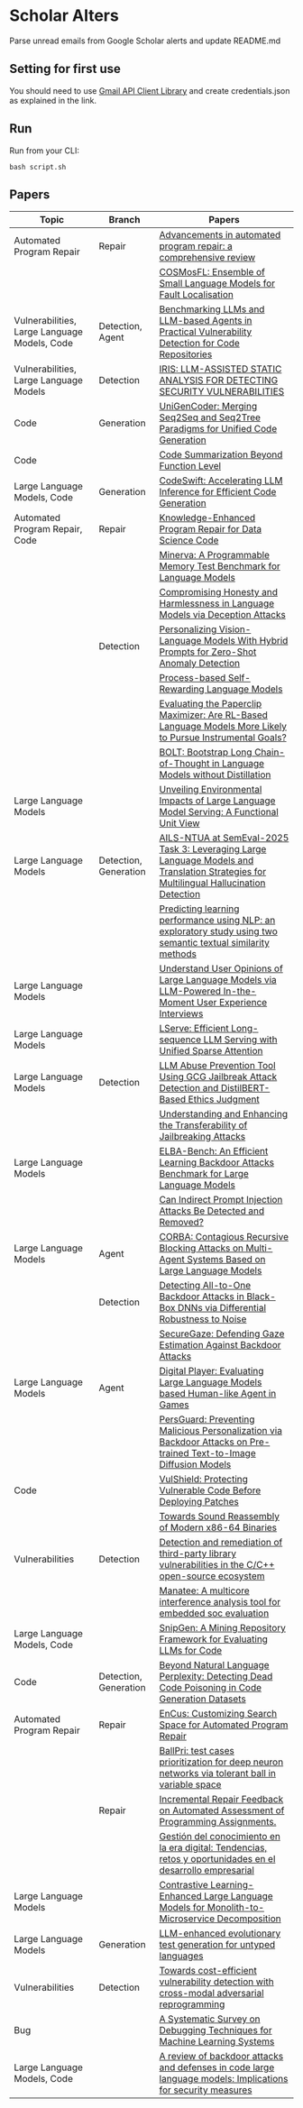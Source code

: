 # Scholar Alters
Parse unread emails from Google Scholar alerts and update README.md

## Setting for first use
You should need to use [Gmail API Client Library](https://developers.google.com/gmail/api/quickstart/python) and create
credentials.json as explained in the link.

## Run
Run from your CLI:
```
bash script.sh
```
## Papers

| Topic | Branch | Papers |
| --- | --- | --- |
| Automated Program Repair | Repair | [Advancements in automated program repair: a comprehensive review](https://scholar.google.com/scholar_url?url=https://link.springer.com/article/10.1007/s10115-025-02383-9&hl=en&sa=X&d=13458036003620963228&ei=jczMZ5blLOOO6rQP-d6m6QU&scisig=AFWwaebP90KgVZ3iro_aQ3PsqXmc&oi=scholaralrt&hist=apJ4fD8AAAAJ:10695555881282652625:AFWwaeakbu5Ta3HmdjfVean1AXL4&html=&pos=0&folt=cit) |
|  |  | [COSMosFL: Ensemble of Small Language Models for Fault Localisation](https://scholar.google.com/scholar_url?url=https://arxiv.org/pdf/2502.02908&hl=en&sa=X&d=16084406901046556244&ei=jczMZ8aKK8CSieoP8qaZ-Aw&scisig=AFWwaeb79Wj6jGrrAYWgoYXTfMkc&oi=scholaralrt&hist=apJ4fD8AAAAJ:8900472388513427833:AFWwaeZM7Y6I9R2ROVLnk31jdyVz&html=&pos=0&folt=rel) |
| Vulnerabilities, Large Language Models, Code | Detection, Agent | [Benchmarking LLMs and LLM-based Agents in Practical Vulnerability Detection for Code Repositories](https://scholar.google.com/scholar_url?url=https://arxiv.org/pdf/2503.03586&hl=en&sa=X&d=11436612118852246741&ei=jczMZ8aKK8CSieoP8qaZ-Aw&scisig=AFWwaeZvP1MdegxueNe4c0F7kZqF&oi=scholaralrt&hist=apJ4fD8AAAAJ:8900472388513427833:AFWwaeZM7Y6I9R2ROVLnk31jdyVz&html=&pos=1&folt=rel) |
| Vulnerabilities, Large Language Models | Detection | [IRIS: LLM-ASSISTED STATIC ANALYSIS FOR DETECTING SECURITY VULNERABILITIES](https://scholar.google.com/scholar_url?url=https://www.seas.upenn.edu/~mhnaik/papers/iclr25a.pdf&hl=en&sa=X&d=4038440567126505153&ei=jczMZ8aKK8CSieoP8qaZ-Aw&scisig=AFWwaeb8S0O3amUjn0drisO8w_W3&oi=scholaralrt&hist=apJ4fD8AAAAJ:8900472388513427833:AFWwaeZM7Y6I9R2ROVLnk31jdyVz&html=&pos=2&folt=rel) |
| Code | Generation | [UniGenCoder: Merging Seq2Seq and Seq2Tree Paradigms for Unified Code Generation](https://scholar.google.com/scholar_url?url=https://arxiv.org/pdf/2502.12490&hl=en&sa=X&d=4700743119092237351&ei=jczMZ8aKK8CSieoP8qaZ-Aw&scisig=AFWwaeZASSROGoMzP34JntXbU087&oi=scholaralrt&hist=apJ4fD8AAAAJ:8900472388513427833:AFWwaeZM7Y6I9R2ROVLnk31jdyVz&html=&pos=3&folt=rel) |
| Code |  | [Code Summarization Beyond Function Level](https://scholar.google.com/scholar_url?url=https://arxiv.org/pdf/2502.16704&hl=en&sa=X&d=11455735205069439411&ei=jczMZ8aKK8CSieoP8qaZ-Aw&scisig=AFWwaeZDI2LaGYniFMVBRNzWHA64&oi=scholaralrt&hist=apJ4fD8AAAAJ:8900472388513427833:AFWwaeZM7Y6I9R2ROVLnk31jdyVz&html=&pos=4&folt=rel) |
| Large Language Models, Code | Generation | [CodeSwift: Accelerating LLM Inference for Efficient Code Generation](https://scholar.google.com/scholar_url?url=https://arxiv.org/pdf/2502.17139&hl=en&sa=X&d=12309021167084800557&ei=jczMZ8aKK8CSieoP8qaZ-Aw&scisig=AFWwaebM1YnN4NurSD2BsoIiHS26&oi=scholaralrt&hist=apJ4fD8AAAAJ:8900472388513427833:AFWwaeZM7Y6I9R2ROVLnk31jdyVz&html=&pos=5&folt=rel) |
| Automated Program Repair, Code | Repair | [Knowledge-Enhanced Program Repair for Data Science Code](https://scholar.google.com/scholar_url?url=https://arxiv.org/pdf/2502.09771&hl=en&sa=X&d=3654048262265967&ei=jczMZ8aKK8CSieoP8qaZ-Aw&scisig=AFWwaea3b7K5alddz2-3Pw0svJ0R&oi=scholaralrt&hist=apJ4fD8AAAAJ:8900472388513427833:AFWwaeZM7Y6I9R2ROVLnk31jdyVz&html=&pos=6&folt=rel) |
|  |  | [Minerva: A Programmable Memory Test Benchmark for Language Models](https://scholar.google.com/scholar_url?url=https://arxiv.org/pdf/2502.03358%3F&hl=en&sa=X&d=15893864222739184423&ei=jczMZ42EIoC96rQPkZbxiA0&scisig=AFWwaeZUoU3S_DJhM-X-DIGjYA1O&oi=scholaralrt&hist=apJ4fD8AAAAJ:3096313017463695374:AFWwaeb8R4GEV1B4xk_Cz2b6H7gj&html=&pos=0&folt=rel) |
|  |  | [Compromising Honesty and Harmlessness in Language Models via Deception Attacks](https://scholar.google.com/scholar_url?url=https://arxiv.org/pdf/2502.08301&hl=en&sa=X&d=1314709450220270892&ei=jczMZ42EIoC96rQPkZbxiA0&scisig=AFWwaebOnmwnilqF5sVkJCLG7eZp&oi=scholaralrt&hist=apJ4fD8AAAAJ:3096313017463695374:AFWwaeb8R4GEV1B4xk_Cz2b6H7gj&html=&pos=1&folt=rel) |
|  | Detection | [Personalizing Vision-Language Models With Hybrid Prompts for Zero-Shot Anomaly Detection](https://scholar.google.com/scholar_url?url=https://ieeexplore.ieee.org/abstract/document/10884560/&hl=en&sa=X&d=13522189072920763617&ei=jczMZ42EIoC96rQPkZbxiA0&scisig=AFWwaeaApfPKXG7zwiIZXg2VM5aT&oi=scholaralrt&hist=apJ4fD8AAAAJ:3096313017463695374:AFWwaeb8R4GEV1B4xk_Cz2b6H7gj&html=&pos=2&folt=rel) |
|  |  | [Process-based Self-Rewarding Language Models](https://scholar.google.com/scholar_url?url=https://arxiv.org/pdf/2503.03746&hl=en&sa=X&d=9535134590722729967&ei=jczMZ42EIoC96rQPkZbxiA0&scisig=AFWwaeYmBjvjsP_YEsr1ofmAH2_n&oi=scholaralrt&hist=apJ4fD8AAAAJ:3096313017463695374:AFWwaeb8R4GEV1B4xk_Cz2b6H7gj&html=&pos=3&folt=rel) |
|  |  | [Evaluating the Paperclip Maximizer: Are RL-Based Language Models More Likely to Pursue Instrumental Goals?](https://scholar.google.com/scholar_url?url=https://arxiv.org/pdf/2502.12206&hl=en&sa=X&d=5833515845218376624&ei=jczMZ42EIoC96rQPkZbxiA0&scisig=AFWwaeZB0gZ0Nl88Ufuj-qhTc1MK&oi=scholaralrt&hist=apJ4fD8AAAAJ:3096313017463695374:AFWwaeb8R4GEV1B4xk_Cz2b6H7gj&html=&pos=4&folt=rel) |
|  |  | [BOLT: Bootstrap Long Chain-of-Thought in Language Models without Distillation](https://scholar.google.com/scholar_url?url=https://arxiv.org/pdf/2502.03860&hl=en&sa=X&d=4993754441573608562&ei=jczMZ42EIoC96rQPkZbxiA0&scisig=AFWwaeZmKN7KBYxH_B1CKM6K6ql3&oi=scholaralrt&hist=apJ4fD8AAAAJ:3096313017463695374:AFWwaeb8R4GEV1B4xk_Cz2b6H7gj&html=&pos=5&folt=rel) |
| Large Language Models |  | [Unveiling Environmental Impacts of Large Language Model Serving: A Functional Unit View](https://scholar.google.com/scholar_url?url=https://arxiv.org/pdf/2502.11256&hl=en&sa=X&d=839300699424972036&ei=jczMZ42EIoC96rQPkZbxiA0&scisig=AFWwaeYhFYoT1V_AEDvHWQ4CZ4HT&oi=scholaralrt&hist=apJ4fD8AAAAJ:3096313017463695374:AFWwaeb8R4GEV1B4xk_Cz2b6H7gj&html=&pos=6&folt=rel) |
| Large Language Models | Detection, Generation | [AILS-NTUA at SemEval-2025 Task 3: Leveraging Large Language Models and Translation Strategies for Multilingual Hallucination Detection](https://scholar.google.com/scholar_url?url=https://arxiv.org/pdf/2503.02442&hl=en&sa=X&d=14606296050176058507&ei=jczMZ42EIoC96rQPkZbxiA0&scisig=AFWwaebrQJoSAFSCL9SRR1l45-fH&oi=scholaralrt&hist=apJ4fD8AAAAJ:3096313017463695374:AFWwaeb8R4GEV1B4xk_Cz2b6H7gj&html=&pos=7&folt=rel) |
|  |  | [Predicting learning performance using NLP: an exploratory study using two semantic textual similarity methods](https://scholar.google.com/scholar_url?url=https://www.researchgate.net/profile/Vasiliki-Ragazou/publication/388963190_Predicting_learning_performance_using_NLP_an_exploratory_study_using_two_semantic_textual_similarity_methods/links/67af0c01461fb56424d947f9/Predicting-learning-performance-using-NLP-an-exploratory-study-using-two-semantic-textual-similarity-methods.pdf&hl=en&sa=X&d=16679704078454512487&ei=jczMZ42EIoC96rQPkZbxiA0&scisig=AFWwaeYGP0f5bCtylTlcTJm_CEq9&oi=scholaralrt&hist=apJ4fD8AAAAJ:3096313017463695374:AFWwaeb8R4GEV1B4xk_Cz2b6H7gj&html=&pos=8&folt=rel) |
| Large Language Models |  | [Understand User Opinions of Large Language Models via LLM-Powered In-the-Moment User Experience Interviews](https://scholar.google.com/scholar_url?url=https://arxiv.org/pdf/2502.15226&hl=en&sa=X&d=10329485188081277436&ei=jczMZ42EIoC96rQPkZbxiA0&scisig=AFWwaeaB7lskmUyhePmvgZg3mkaj&oi=scholaralrt&hist=apJ4fD8AAAAJ:3096313017463695374:AFWwaeb8R4GEV1B4xk_Cz2b6H7gj&html=&pos=9&folt=rel) |
| Large Language Models |  | [LServe: Efficient Long-sequence LLM Serving with Unified Sparse Attention](https://scholar.google.com/scholar_url?url=https://arxiv.org/pdf/2502.14866%3F&hl=en&sa=X&d=15664006594860475276&ei=jczMZ6yBJZGu6rQP87vc-Qo&scisig=AFWwaeYz5XhtIZXaHxxrx6sNKSYk&oi=scholaralrt&hist=apJ4fD8AAAAJ:4513401344136555010:AFWwaea8pA4W9ESmXpw9yvMxc7-7&html=&pos=0&folt=rel) |
| Large Language Models | Detection | [LLM Abuse Prevention Tool Using GCG Jailbreak Attack Detection and DistilBERT-Based Ethics Judgment](https://scholar.google.com/scholar_url?url=https://www.mdpi.com/2078-2489/16/3/204&hl=en&sa=X&d=9802651129846471357&ei=jczMZ6yBJZGu6rQP87vc-Qo&scisig=AFWwaeYbLq5PmwGJNsZE00viwRFT&oi=scholaralrt&hist=apJ4fD8AAAAJ:4513401344136555010:AFWwaea8pA4W9ESmXpw9yvMxc7-7&html=&pos=1&folt=rel) |
|  |  | [Understanding and Enhancing the Transferability of Jailbreaking Attacks](https://scholar.google.com/scholar_url?url=https://arxiv.org/pdf/2502.03052&hl=en&sa=X&d=1510840186208367063&ei=jczMZ6yBJZGu6rQP87vc-Qo&scisig=AFWwaea64ptTPtfRpbhIH_NukSzG&oi=scholaralrt&hist=apJ4fD8AAAAJ:4513401344136555010:AFWwaea8pA4W9ESmXpw9yvMxc7-7&html=&pos=2&folt=rel) |
| Large Language Models |  | [ELBA-Bench: An Efficient Learning Backdoor Attacks Benchmark for Large Language Models](https://scholar.google.com/scholar_url?url=https://arxiv.org/pdf/2502.18511&hl=en&sa=X&d=2326898847250844616&ei=jczMZ6yBJZGu6rQP87vc-Qo&scisig=AFWwaeYsxLaPZ35g7ZwCcXLowDSz&oi=scholaralrt&hist=apJ4fD8AAAAJ:4513401344136555010:AFWwaea8pA4W9ESmXpw9yvMxc7-7&html=&pos=3&folt=rel) |
|  |  | [Can Indirect Prompt Injection Attacks Be Detected and Removed?](https://scholar.google.com/scholar_url?url=https://arxiv.org/pdf/2502.16580&hl=en&sa=X&d=11827439683290605671&ei=jczMZ6yBJZGu6rQP87vc-Qo&scisig=AFWwaeYuyoa5Nq9wDUIRhAvWjmqE&oi=scholaralrt&hist=apJ4fD8AAAAJ:4513401344136555010:AFWwaea8pA4W9ESmXpw9yvMxc7-7&html=&pos=4&folt=rel) |
| Large Language Models | Agent | [CORBA: Contagious Recursive Blocking Attacks on Multi-Agent Systems Based on Large Language Models](https://scholar.google.com/scholar_url?url=https://arxiv.org/pdf/2502.14529&hl=en&sa=X&d=12295459278842470499&ei=jczMZ6yBJZGu6rQP87vc-Qo&scisig=AFWwaebdYZ1tNuGNxaMUjw3AkMLp&oi=scholaralrt&hist=apJ4fD8AAAAJ:4513401344136555010:AFWwaea8pA4W9ESmXpw9yvMxc7-7&html=&pos=5&folt=rel) |
|  | Detection | [Detecting All-to-One Backdoor Attacks in Black-Box DNNs via Differential Robustness to Noise](https://scholar.google.com/scholar_url?url=https://ieeexplore.ieee.org/iel8/6287639/6514899/10891759.pdf&hl=en&sa=X&d=603250187486282372&ei=jczMZ6yBJZGu6rQP87vc-Qo&scisig=AFWwaeZMdrX5MQAVKOvpPQnkoMkC&oi=scholaralrt&hist=apJ4fD8AAAAJ:4513401344136555010:AFWwaea8pA4W9ESmXpw9yvMxc7-7&html=&pos=6&folt=rel) |
|  |  | [SecureGaze: Defending Gaze Estimation Against Backdoor Attacks](https://scholar.google.com/scholar_url?url=https://arxiv.org/pdf/2502.20306&hl=en&sa=X&d=3616193931903532449&ei=jczMZ6yBJZGu6rQP87vc-Qo&scisig=AFWwaeZU5OAWnHZbi6n89lHnzkkK&oi=scholaralrt&hist=apJ4fD8AAAAJ:4513401344136555010:AFWwaea8pA4W9ESmXpw9yvMxc7-7&html=&pos=7&folt=rel) |
| Large Language Models | Agent | [Digital Player: Evaluating Large Language Models based Human-like Agent in Games](https://scholar.google.com/scholar_url?url=https://arxiv.org/pdf/2502.20807&hl=en&sa=X&d=8190360736397801803&ei=jczMZ6yBJZGu6rQP87vc-Qo&scisig=AFWwaeYnyiuwCyEWT39xpsG0mUVH&oi=scholaralrt&hist=apJ4fD8AAAAJ:4513401344136555010:AFWwaea8pA4W9ESmXpw9yvMxc7-7&html=&pos=8&folt=rel) |
|  |  | [PersGuard: Preventing Malicious Personalization via Backdoor Attacks on Pre-trained Text-to-Image Diffusion Models](https://scholar.google.com/scholar_url?url=https://arxiv.org/abs/2502.16167&hl=en&sa=X&d=4329161943110226749&ei=jczMZ6yBJZGu6rQP87vc-Qo&scisig=AFWwaeafrJsvZfvDQ-TQGz6g7XVq&oi=scholaralrt&hist=apJ4fD8AAAAJ:4513401344136555010:AFWwaea8pA4W9ESmXpw9yvMxc7-7&html=&pos=9&folt=rel) |
| Code |  | [VulShield: Protecting Vulnerable Code Before Deploying Patches](https://scholar.google.com/scholar_url?url=https://www.ndss-symposium.org/wp-content/uploads/2025-298-paper.pdf&hl=en&sa=X&d=1144258455495371912&ei=jczMZ97EJrutieoPwsTOwAE&scisig=AFWwaeZ3hRzUMrPoCDMLGtce81We&oi=scholaralrt&hist=apJ4fD8AAAAJ:5778505219825515303:AFWwaeaDDOggOneW-z6K3HLjAzuP&html=&pos=1&folt=cit) |
|  |  | [Towards Sound Reassembly of Modern x86-64 Binaries](https://scholar.google.com/scholar_url?url=https://softsec.kaist.ac.kr/~sangkilc/papers/kim-asplos25.pdf&hl=en&sa=X&d=5033956559497574197&ei=jczMZ97EJrutieoPwsTOwAE&scisig=AFWwaeYD3F7MV5XfGWXZ14OpCyE2&oi=scholaralrt&hist=apJ4fD8AAAAJ:5778505219825515303:AFWwaeaDDOggOneW-z6K3HLjAzuP&html=&pos=2&folt=cit) |
| Vulnerabilities | Detection | [Detection and remediation of third-party library vulnerabilities in the C/C++ open-source ecosystem](https://scholar.google.com/scholar_url?url=https://dr.ntu.edu.sg/bitstream/10356/182864/2/Thesis_20250304.pdf&hl=en&sa=X&d=142529274138890327&ei=jczMZ97EJrutieoPwsTOwAE&scisig=AFWwaeaz-OHwHxqfmgqC8N0wFnIr&oi=scholaralrt&hist=apJ4fD8AAAAJ:5778505219825515303:AFWwaeaDDOggOneW-z6K3HLjAzuP&html=&pos=3&folt=cit) |
|  |  | [Manatee: A multicore interference analysis tool for embedded soc evaluation](https://scholar.google.com/scholar_url?url=https://doiserbia.nb.rs/ft.aspx%3Fid%3D1820-02142500024W&hl=en&sa=X&d=523479173313098888&ei=jczMZ97EJrutieoPwsTOwAE&scisig=AFWwaeaq5k2rg2ZLUc09dl3MedRm&oi=scholaralrt&hist=apJ4fD8AAAAJ:5778505219825515303:AFWwaeaDDOggOneW-z6K3HLjAzuP&html=&pos=4&folt=cit) |
| Large Language Models, Code |  | [SnipGen: A Mining Repository Framework for Evaluating LLMs for Code](https://scholar.google.com/scholar_url?url=https://arxiv.org/pdf/2502.07046&hl=vi&sa=X&d=7933476087148731677&ei=jczMZ_L0L4-j6rQP4Pac0AY&scisig=AFWwaeZXOmNNlKKZJLgl2-WiHsCW&oi=scholaralrt&hist=apJ4fD8AAAAJ:11355862984917483435:AFWwaeZvT_NNWQMu4_zZrEW644gW&html=&pos=0&folt=rel) |
| Code | Detection, Generation | [Beyond Natural Language Perplexity: Detecting Dead Code Poisoning in Code Generation Datasets](https://scholar.google.com/scholar_url?url=https://arxiv.org/pdf/2502.20246&hl=vi&sa=X&d=6612122789122948534&ei=jczMZ_L0L4-j6rQP4Pac0AY&scisig=AFWwaeZzUh7kDYQC6zyU87Ukw2fA&oi=scholaralrt&hist=apJ4fD8AAAAJ:11355862984917483435:AFWwaeZvT_NNWQMu4_zZrEW644gW&html=&pos=1&folt=rel) |
| Automated Program Repair | Repair | [EnCus: Customizing Search Space for Automated Program Repair](https://scholar.google.com/scholar_url?url=https://lifove.github.io/files/ICST_2025_EnCus.pdf&hl=en&sa=X&d=13746921339775956765&ei=jczMZ5CiLpyV6rQP8K2BgQw&scisig=AFWwaeZGniVL7NTqatFPJ-6HNr8S&oi=scholaralrt&hist=apJ4fD8AAAAJ:11137134570824175991:AFWwaeZJgvZkFmSwNlRigHvrI7d8&html=&pos=0&folt=rel) |
|  |  | [BallPri: test cases prioritization for deep neuron networks via tolerant ball in variable space](https://scholar.google.com/scholar_url?url=https://link.springer.com/article/10.1007/s10515-025-00498-5&hl=vi&sa=X&d=5766298812557145371&ei=jczMZ4iiNdaIieoP7cDcoAw&scisig=AFWwaeb61GJ7TxscGJu51HYvDrJM&oi=scholaralrt&hist=apJ4fD8AAAAJ:13534924455939102554:AFWwaeZN-y-gtbFtywJ0Xio3nYxl&html=&pos=0&folt=cit) |
|  | Repair | [Incremental Repair Feedback on Automated Assessment of Programming Assignments.](https://scholar.google.com/scholar_url?url=https://search.ebscohost.com/login.aspx%3Fdirect%3Dtrue%26profile%3Dehost%26scope%3Dsite%26authtype%3Dcrawler%26jrnl%3D20799292%26AN%3D183332769%26h%3DROW3LLDJdwrHE1etM30kJQwcW7SwsFj9%252BfukKSrnY70rLCsD%252BINTA4h14VOyLIBPJRA41%252F0DyrFfTLQvXqFv4w%253D%253D%26crl%3Dc&hl=en&sa=X&d=16913929449858245707&ei=jczMZ-32OYa56rQPpO3LmAY&scisig=AFWwaebSZuOpWpM8PqWNIMc68lmQ&oi=scholaralrt&hist=apJ4fD8AAAAJ:16488056128958629805:AFWwaeZVy5biUXZBZUZeh3-Oz0_I&html=&pos=0&folt=rel) |
|  |  | [Gestión del conocimiento en la era digital: Tendencias, retos y oportunidades en el desarrollo empresarial](https://scholar.google.com/scholar_url?url=https://dialnet.unirioja.es/descarga/articulo/10020901.pdf&hl=en&sa=X&d=15913357019652889475&ei=jczMZ6rEIIa56rQPpO3LmAY&scisig=AFWwaeYLQwPXRqElrv_B4hQKgVeW&oi=scholaralrt&hist=apJ4fD8AAAAJ:1878193813677419122:AFWwaebnAK6dY8A06r0yyM87AWUg&html=&pos=0&folt=cit) |
| Large Language Models |  | [Contrastive Learning-Enhanced Large Language Models for Monolith-to-Microservice Decomposition](https://scholar.google.com/scholar_url?url=https://arxiv.org/pdf/2502.04604&hl=en&sa=X&d=10219290677106738559&ei=jczMZ_uMKJ-_6rQPvv_vqQc&scisig=AFWwaeZ46QIA0SPG6UJgpq8_H4iF&oi=scholaralrt&hist=apJ4fD8AAAAJ:6234092987365270793:AFWwaeZHIN6aK_iU38VPuuMoYcVu&html=&pos=1&folt=rel) |
| Large Language Models | Generation | [LLM-enhanced evolutionary test generation for untyped languages](https://scholar.google.com/scholar_url?url=https://link.springer.com/article/10.1007/s10515-025-00496-7&hl=en&sa=X&d=5209764566405071124&ei=jczMZ-3NMtmlieoP3JyVsQU&scisig=AFWwaeZZcNNRu-1nh6WZ8bsL9w5L&oi=scholaralrt&hist=apJ4fD8AAAAJ:11631047573362457156:AFWwaeYhbBKL65h4pzyKCNru3s-R&html=&pos=1&folt=rel) |
| Vulnerabilities | Detection | [Towards cost-efficient vulnerability detection with cross-modal adversarial reprogramming](https://scholar.google.com/scholar_url?url=https://www.sciencedirect.com/science/article/pii/S0164121225000330&hl=en&sa=X&d=17446884386547932313&ei=jczMZ-3NMtmlieoP3JyVsQU&scisig=AFWwaeZtqZ9sta5N5NchBizwtudz&oi=scholaralrt&hist=apJ4fD8AAAAJ:11631047573362457156:AFWwaeYhbBKL65h4pzyKCNru3s-R&html=&pos=2&folt=rel) |
| Bug |  | [A Systematic Survey on Debugging Techniques for Machine Learning Systems](https://scholar.google.com/scholar_url?url=https://arxiv.org/pdf/2503.03158&hl=en&sa=X&d=12255159873717061797&ei=jczMZ5m8KeehieoP9KefoQg&scisig=AFWwaeYg5sqjbmgcAfUsu9Duq5hS&oi=scholaralrt&hist=apJ4fD8AAAAJ:7761392514056731723:AFWwaeYIdzbPA1piPc4PE3s16KY7&html=&pos=0&folt=art) |
| Large Language Models, Code |  | [A review of backdoor attacks and defenses in code large language models: Implications for security measures](https://scholar.google.com/scholar_url?url=https://www.sciencedirect.com/science/article/pii/S0950584925000461&hl=en&sa=X&d=16367416194591286339&ei=jczMZ8GcMdSyieoPooS_iQo&scisig=AFWwaeZFPZ1wbIJxGUGRuE44uiuh&oi=scholaralrt&hist=apJ4fD8AAAAJ:11486195984023826531:AFWwaebYo-fw1j0PJswL-CdomZqY&html=&pos=0&folt=cit) |
